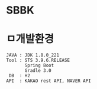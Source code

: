 # SBBK

# ㅁ개발환경
    JAVA : JDK 1.8.0_221
    Tool : STS 3.9.6.RELEASE
           Spring Boot
           Gradle 3.0
     DB  : H2
    API  : KAKAO rest API, NAVER API
#
#
#
#





